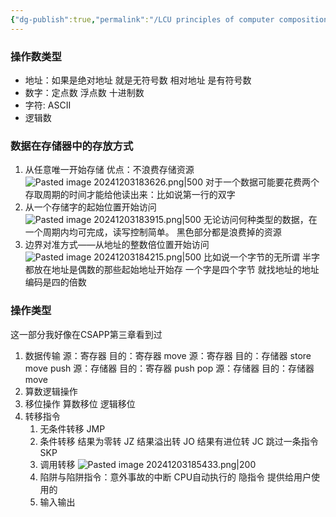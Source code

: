 ```yaml
---
{"dg-publish":true,"permalink":"/LCU principles of computer composition/操作数类型和操作种类/","dgPassFrontmatter":true,"noteIcon":"","created":"2024-11-26T19:49:31.134+08:00","updated":"2025-03-30T15:07:10.623+08:00"}
---
```



### 操作数类型
- 地址：如果是绝对地址 就是无符号数  相对地址 是有符号数
- 数字：定点数 浮点数 十进制数
- 字符: ASCII
- 逻辑数

### 数据在存储器中的存放方式
1. 从任意唯一开始存储
	优点：不浪费存储资源
	![Pasted image 20241203183626.png|500](/img/user/accessory/Pasted%20image%2020241203183626.png)
	对于一个数据可能要花费两个存取周期的时间才能给他读出来：比如说第一行的双字
2. 从一个存储字的起始位置开始访问
	![Pasted image 20241203183915.png|500](/img/user/accessory/Pasted%20image%2020241203183915.png)
	无论访问何种类型的数据，在一个周期内均可完成，读写控制简单。
	黑色部分都是浪费掉的资源
3. 边界对准方式——从地址的整数倍位置开始访问
	![Pasted image 20241203184215.png|500](/img/user/accessory/Pasted%20image%2020241203184215.png)
	比如说一个字节的无所谓
	半字都放在地址是偶数的那些起始地址开始存
	一个字是四个字节 就找地址的地址编码是四的倍数
### 操作类型
这一部分我好像在CSAPP第三章看到过
1. 数据传输
	源：寄存器     目的：寄存器     move
	源：寄存器     目的：存储器     store   move  push
	源：存储器     目的：寄存器     push   pop
	源：存储器     目的：存储器     move
2. 算数逻辑操作
3. 移位操作    算数移位   逻辑移位
4. 转移指令
	1. 无条件转移 JMP
	2. 条件转移 
		结果为零转 JZ
		结果溢出转 JO
		结果有进位转 JC
		跳过一条指令SKP
	3. 调用转移
		![Pasted image 20241203185433.png|200](/img/user/accessory/Pasted%20image%2020241203185433.png)
	4. 陷阱与陷阱指令：意外事故的中断
		CPU自动执行的  隐指令
		提供给用户使用的
	5. 输入输出
